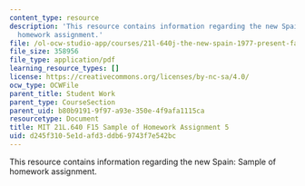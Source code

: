 ```yaml
---
content_type: resource
description: 'This resource contains information regarding the new Spain: Sample of
  homework assignment.'
file: /ol-ocw-studio-app/courses/21l-640j-the-new-spain-1977-present-fall-2015/d245f3105e1dafd3ddb69743f7e542bc_MIT21L_640JF15_HW5.pdf
file_size: 358956
file_type: application/pdf
learning_resource_types: []
license: https://creativecommons.org/licenses/by-nc-sa/4.0/
ocw_type: OCWFile
parent_title: Student Work
parent_type: CourseSection
parent_uid: b80b9191-9f97-a93e-350e-4f9afa1115ca
resourcetype: Document
title: MIT 21L.640 F15 Sample of Homework Assignment 5
uid: d245f310-5e1d-afd3-ddb6-9743f7e542bc
---
```

This resource contains information regarding the new Spain: Sample of homework assignment.